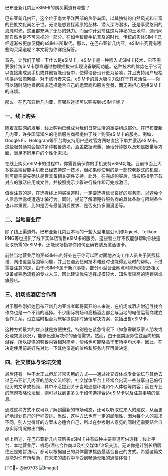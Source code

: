 巴布亚新几内亚eSIM卡的购买渠道有哪些？

巴布亚新几内亚，这个位于南太平洋西部的热带岛国，以其独特的自然风光和丰富的民族文化闻名于世。无论是想要探索原始丛林、潜入深海潜水，还是享受悠闲的海滩时光，这里都充满了无尽的魅力。而当你计划前往这片神秘的土地时，通讯问题自然也是不可忽视的一部分。在如今智能手机普及的时代，传统的实体SIM卡已经逐渐被更加便捷的eSIM卡所取代。那么，在巴布亚新几内亚，eSIM卡究竟有哪些购买渠道呢？本文将为你详细解答。

首先，让我们了解一下什么是eSIM卡。eSIM卡是一种嵌入式SIM卡技术，它不需要像传统SIM卡那样通过物理插拔来实现设备联网功能。这种技术的优势在于它可以直接集成到手机或其他智能设备中，使得设备设计更为紧凑，并且支持用户轻松切换运营商网络。对于旅行者来说，eSIM卡的最大吸引力就在于其灵活性——你可以随时随地根据需求选择适合自己的运营商和服务套餐，而无需担心更换SIM卡的麻烦。

那么，在巴布亚新几内亚，有哪些途径可以购买到eSIM卡呢？

### 一、线上购买

随着互联网的发展，线上购物已经成为我们日常生活的重要组成部分。在巴布亚新几内亚，许多国际知名的电信服务商都提供了线上购买eSIM卡的服务。例如，Google Fi、Hologram等平台均支持用户通过官方网站直接下单并激活eSIM卡。这些服务通常会提供多种套餐选项，涵盖数据流量、通话分钟数以及短信数量等方面，满足不同用户的个性化需求。

在线上购买eSIM卡的过程中，你需要确保你的手机支持eSIM功能。目前市面上大多数高端智能手机都已经支持这一技术，但如果你使用的是一部较老款式的机型，则可能需要先确认是否具备相关硬件支持。此外，在完成购买后，请按照指示下载对应的激活应用或文件，并按照提示步骤进行操作即可完成激活。

值得注意的是，在选择线上购买渠道时，一定要选择信誉良好的服务商，以避免个人信息泄露或遭遇诈骗行为。同时，提前了解清楚各服务商的具体条款与限制条件也非常重要，比如是否有最低消费要求、是否支持多国漫游等。

### 二、当地营业厅

除了线上渠道外，巴布亚新几内亚本地的一些大型电信公司如Digicel、Telikom PNG等也提供了线下实体店销售eSIM卡的服务。这些营业厅不仅能够帮助你快速获取所需的eSIM卡，还能现场指导你如何正确安装及激活该卡。

前往当地营业厅购买eSIM卡的好处在于你可以面对面地咨询工作人员关于资费标准、网络覆盖范围等问题，并且在遇到任何技术难题时也能得到及时的帮助。不过需要注意的是，由于eSIM卡属于新兴事物，部分小型营业网点可能尚未配备相关设备或熟悉流程的专业人员，因此建议优先选择规模较大、知名度较高的连锁店或旗舰店。

### 三、机场或酒店合作商

对于那些刚抵达巴布亚新几内亚或者即将离开的人来说，在机场或酒店附近寻找合作商也是一个不错的选择。不少国际机场和高档酒店都会与当地的电信运营商建立合作关系，设立临时柜台为旅客提供即时通信解决方案，包括出售eSIM卡。

这种方式最大的优点就是方便快捷，特别是在紧急情况下（如急需联系家人朋友或处理突发状况），能够迅速解决你的通信需求。然而，由于这类服务往往面向短期游客，所以提供的套餐内容相对简单，价格也可能略高于市场平均水平。因此，在决定使用前最好先对比一下其他渠道的价格和服务内容再做决定。

### 四、社交媒体与论坛交流

最后还有一种不太正式但却非常实用的方式——通过社交媒体或专业论坛与其他去过巴布亚新几内亚的朋友交流经验。社交媒体平台上经常会出现一些分享自己旅行经历的文章或视频，其中不乏提到关于当地通信环境和个人体验等内容；而在专业的旅游攻略论坛里，则可以找到更多关于如何选择合适eSIM卡以及注意事项的信息。

通过这种方式不仅可以了解到最新的市场动态，还可以听取过来人的建议，从而更好地规划自己的行程安排。当然，这种方法也有一定的局限性，因为每个人的需求不同，别人觉得好的方案未必适合自己，所以在参考别人意见的同时还需要结合自身实际情况做出判断。

综上所述，在巴布亚新几内亚购买eSIM卡共有四种主要渠道可供选择：线上平台、本地营业厅、机场/酒店合作商以及社交媒体/论坛交流。无论你是计划长期居住还是短暂访问，都可以根据自己的具体需求挑选最适合自己的方式。希望这篇文章能对你有所帮助，在未来的旅程中享受到畅通无阻的通信体验！

[TG💪+ @jx0703 ![Image](https://github.com/user-attachments/assets/dbca1d08-cadb-493c-b0ec-ad6f7a83f270)]
